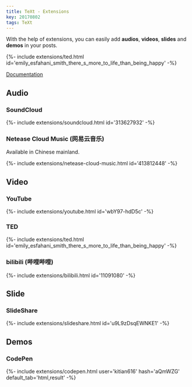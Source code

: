 ```yaml
---
title: TeXt - Extensions
key: 20170802
tags: TeXt
---
```


With the help of extensions, you can easily add **audios**, **videos**, **slides** and **demos** in your posts.

<div>{%- include extensions/ted.html id='emily_esfahani_smith_there_s_more_to_life_than_being_happy' -%}</div>

<!--more-->

[Documentation](https://tianqi.name/jekyll-TeXt-theme/docs/en/extensions)

## Audio

### SoundCloud

<div>{%- include extensions/soundcloud.html id='313627932' -%}</div>

### Netease Cloud Music (网易云音乐)

Available in Chinese mainland.

<div>{%- include extensions/netease-cloud-music.html id='413812448' -%}</div>

## Video

### YouTube

<div>{%- include extensions/youtube.html id='wbY97-hdD5c' -%}</div>

### TED

<div>{%- include extensions/ted.html id='emily_esfahani_smith_there_s_more_to_life_than_being_happy' -%}</div>

### bilibili (哔哩哔哩)

<div>{%- include extensions/bilibili.html id='11091080' -%}</div>


## Slide

### SlideShare

<div>{%- include extensions/slideshare.html id='u9L9zDsqEWNKE1' -%}</div>

## Demos

### CodePen

<div>{%- include extensions/codepen.html user='kitian616' hash='aQmWZG' default_tab='html,result' -%}</div>